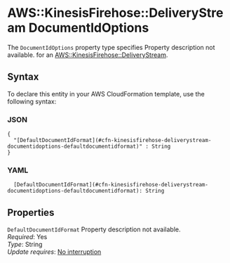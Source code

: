 # AWS::KinesisFirehose::DeliveryStream DocumentIdOptions<a name="aws-properties-kinesisfirehose-deliverystream-documentidoptions"></a>

<a name="aws-properties-kinesisfirehose-deliverystream-documentidoptions-description"></a>The `DocumentIdOptions` property type specifies Property description not available\. for an [AWS::KinesisFirehose::DeliveryStream](aws-resource-kinesisfirehose-deliverystream.md)\.

## Syntax<a name="aws-properties-kinesisfirehose-deliverystream-documentidoptions-syntax"></a>

To declare this entity in your AWS CloudFormation template, use the following syntax:

### JSON<a name="aws-properties-kinesisfirehose-deliverystream-documentidoptions-syntax.json"></a>

```
{
  "[DefaultDocumentIdFormat](#cfn-kinesisfirehose-deliverystream-documentidoptions-defaultdocumentidformat)" : String
}
```

### YAML<a name="aws-properties-kinesisfirehose-deliverystream-documentidoptions-syntax.yaml"></a>

```
  [DefaultDocumentIdFormat](#cfn-kinesisfirehose-deliverystream-documentidoptions-defaultdocumentidformat): String
```

## Properties<a name="aws-properties-kinesisfirehose-deliverystream-documentidoptions-properties"></a>

`DefaultDocumentIdFormat`  <a name="cfn-kinesisfirehose-deliverystream-documentidoptions-defaultdocumentidformat"></a>
Property description not available\.  
*Required*: Yes  
*Type*: String  
*Update requires*: [No interruption](https://docs.aws.amazon.com/AWSCloudFormation/latest/UserGuide/using-cfn-updating-stacks-update-behaviors.html#update-no-interrupt)